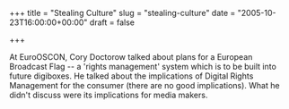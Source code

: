 +++
title = "Stealing Culture"
slug = "stealing-culture"
date = "2005-10-23T16:00:00+00:00"
draft = false

+++

At EuroOSCON, Cory Doctorow talked about plans for a European Broadcast Flag -- a 'rights management' system which is to be built into future digiboxes. He talked about the implications of Digital Rights Management for the consumer (there are no good implications). What he didn't discuss were its implications for media makers.
